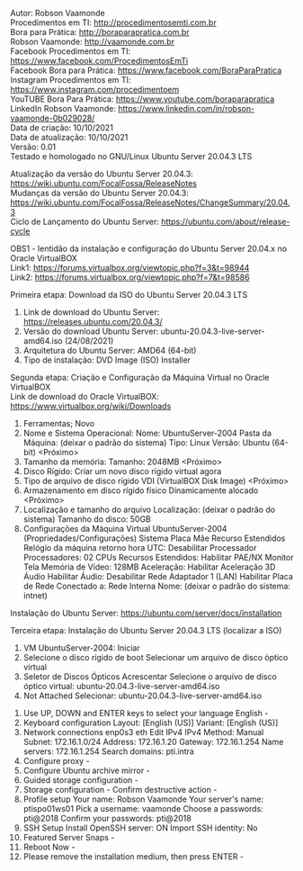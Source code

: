 Autor: Robson Vaamonde<br>
Procedimentos em TI: http://procedimentosemti.com.br<br>
Bora para Prática: http://boraparapratica.com.br<br>
Robson Vaamonde: http://vaamonde.com.br<br>
Facebook Procedimentos em TI: https://www.facebook.com/ProcedimentosEmTi<br>
Facebook Bora para Prática: https://www.facebook.com/BoraParaPratica<br>
Instagram Procedimentos em TI: https://www.instagram.com/procedimentoem<br>
YouTUBE Bora Para Prática: https://www.youtube.com/boraparapratica<br>
LinkedIn Robson Vaamonde: https://www.linkedin.com/in/robson-vaamonde-0b029028/<br>
Data de criação: 10/10/2021<br>
Data de atualização: 10/10/2021<br>
Versão: 0.01<br>
Testado e homologado no GNU/Linux Ubuntu Server 20.04.3 LTS

Atualização da versão do Ubuntu Server 20.04.3: https://wiki.ubuntu.com/FocalFossa/ReleaseNotes<br>
Mudanças da versão do Ubuntu Server 20.04.3: https://wiki.ubuntu.com/FocalFossa/ReleaseNotes/ChangeSummary/20.04.3<br>
Ciclo de Lançamento do Ubuntu Server: https://ubuntu.com/about/release-cycle

OBS1 - lentidão da instalação e configuração do Ubuntu Server 20.04.x no Oracle VirtualBOX<br>
Link1: https://forums.virtualbox.org/viewtopic.php?f=3&t=98944<br>
Link2: https://forums.virtualbox.org/viewtopic.php?f=7&t=98586<br>

Primeira etapa: Download da ISO do Ubuntu Server 20.04.3 LTS
01. Link de download do Ubuntu Server: https://releases.ubuntu.com/20.04.3/
02. Versão do download Ubuntu Server: ubuntu-20.04.3-live-server-amd64.iso (24/08/2021)
03. Arquitetura do Ubuntu Server: AMD64 (64-bit)
04. Tipo de instalação: DVD Image (ISO) Installer

Segunda etapa: Criação e Configuração da Máquina Virtual no Oracle VirtualBOX<br>
Link de download do Oracle VirtualBOX: https://www.virtualbox.org/wiki/Downloads
01. Ferramentas;
		Novo
02. Nome e Sistema Operacional:
		Nome: UbuntuServer-2004
		Pasta da Máquina: (deixar o padrão do sistema) 
		Tipo: Linux
		Versão: Ubuntu (64-bit)
	<Próximo>
03. Tamanho da memória:
		Tamanho: 2048MB
	<Próximo>
04. Disco Rígido:
		Criar um novo disco rígido virtual agora
	<Criar>
05. Tipo de arquivo de disco rígido
		VDI (VirtualBOX Disk Image)
	<Próximo>
06. Armazenamento em disco rígido físico
		Dinamicamente alocado
	<Próximo>
07. Localização e tamanho do arquivo
		Localização: (deixar o padrão do sistema)
		Tamanho do disco: 50GB
	<Criar>
04. Configurações da Máquina Virtual UbuntuServer-2004 (Propriedades/Configurações)
	Sistema
		Placa Mãe
			Recurso Estendidos
				Relógio da máquina retorno hora UTC: Desabilitar
		Processador
			Processadores: 02 CPUs
			Recursos Estendidos: Habilitar PAE/NX
	Monitor
		Tela
			Memória de Vídeo: 128MB
			Aceleração: Habilitar Aceleração 3D
	Áudio
		Habilitar Áudio: Desabilitar
	Rede
		Adaptador 1 (LAN)
			Habilitar Placa de Rede
			Conectado a: Rede Interna
			Nome: (deixar o padrão do sistema: intnet)
<OK>

Instalação do Ubuntu Server: https://ubuntu.com/server/docs/installation

Terceira etapa: Instalação do Ubuntu Server 20.04.3 LTS (localizar a ISO)
01. VM UbuntuServer-2004: Iniciar
02. Selecione o disco rígido de boot
		Selecionar um arquivo de disco óptico virtual
03. Seletor de Discos Ópticos
		Acrescentar
		Selecione o arquivo de disco óptico virtual: ubuntu-20.04.3-live-server-amd64.iso
	<Abrir>
04. Not Attached
		Selecionar: ubuntu-20.04.3-live-server-amd64.iso
	<Escolher>
<Iniciar>

01. Use UP, DOWN and ENTER keys to select your language 
		English - <Enter>
02. Keyboard configuration
		Layout: [English (US)]
		Variant: [English (US)]
	<Done>
03. Network connections
		enp0s3 eth <Enter>
			Edit IPv4 <Enter>
				IPv4 Method: Manual <Enter>
					Subnet: 172.16.1.0/24 <Tab>
					Address: 172.16.1.20 <Tab>
					Gateway: 172.16.1.254 <Tab>
					Name servers: 172.16.1.254 <Tab>
					Search domains: pti.intra
				<Save>
	<Done>
04. Configure proxy - <Done>
05. Configure Ubuntu archive mirror - <Done>
06. Guided storage configuration - <Done>
07. Storage configuration - <Done>
		Confirm destructive action - <Continue>
08. Profile setup
		Your name: Robson Vaamonde <Tab>
		Your server's name: ptispo01ws01 <Tab>
		Pick a username: vaamonde <Tab>
		Choose a passwords: pti@2018 <Tab>
		Confirm your passwords: pti@2018
	<Done>
09. SSH Setup
		Install OpenSSH server: ON <Space>
		Import SSH identity: No <Tab>
	<Done>
10. Featured Server Snaps - <Done>
11. Reboot Now - <Enter>
12. Please remove the installation medium, then press ENTER - <Enter>
